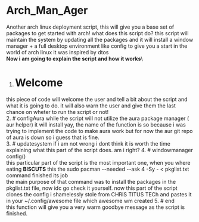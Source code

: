 # Arch_Man_Ager
Another arch linux deployment script, this will give you a base set of packages to get started with arch!
what does this script do?
this script will maintain the system by updating all the packages and it will install a window manager + a full desktop environment like config to give you a start in the world of arch linux
it was inspired by dtos\
**Now i am going to explain the script and how it works**\
1. # Welcome 
this piece of code will welcome the user and tell a bit about the script and what it is going to do. it will also warn the user and give them the last chance on wheter to run the script or not!\
2. # configAura 
while the script will not utilize the aura package manager ( aur helper) it will install yay, the name of the function is so because i was trying to implement the code to make aura work but for now the aur git repo of aura is down so i guess that is fine.\
3. # updatesystem
if i am not wrong i dont think it is worth the time explaining what this part of the script does. am i right?
4. # windowmanager config() \
this particular part of the script is the most important one, when you where eating **BISCUTS** this the sudo pacman --needed --ask 4 -Sy - < pkglist.txt command finished its job\
the main purpose of that command was to install the packages in the pkglist.txt file, now idc go check it yourself. now this part of the script clones the config i shamelessly stole from CHRIS TITUS TECh and pastes it in your ~/.config/awesome file which awesome wm created
5. # end \
this function will give you a very warm goodbye message as the script is finished.
